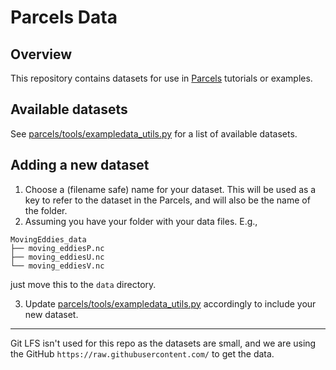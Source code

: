 # Parcels Data

## Overview

This repository contains datasets for use in [Parcels](https://github.com/OceanParcels/parcels) tutorials or examples.

## Available datasets

See [parcels/tools/exampledata_utils.py](https://github.com/OceanParcels/parcels/blob/main/parcels/tools/exampledata_utils.py) for a list of available datasets.


## Adding a new dataset

1. Choose a (filename safe) name for your dataset. This will be used as a key to refer to the dataset in the Parcels, and will also be the name of the folder.
2. Assuming you have your folder with your data files. E.g., 

```
MovingEddies_data
├── moving_eddiesP.nc
├── moving_eddiesU.nc
└── moving_eddiesV.nc
```
just move this to the `data` directory.

3. Update [parcels/tools/exampledata_utils.py](https://github.com/OceanParcels/parcels/blob/main/parcels/tools/exampledata_utils.py) accordingly to include your new dataset.

---

Git LFS isn't used for this repo as the datasets are small, and we are using the GitHub `https://raw.githubusercontent.com/` to get the data.
